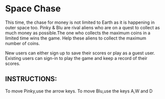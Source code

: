 # Space Chase
This time, the chase for money is not limited to Earth as it is happening in outer space too. Pinky & Blu are rival aliens who are on a quest to collect as much money as possible.The one who collects the maximum coins in a limited time wins the game.
Help these aliens to collect the maximum number of coins.

New users can either sign up to save their scores or play as a guest user.
Existing users can sign-in to play the game and keep a record of their scores.

## INSTRUCTIONS:
To move Pinky,use the arrow keys.
To move Blu,use the keys A,W and D
